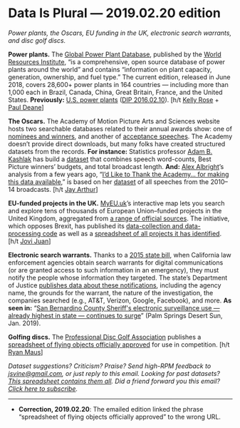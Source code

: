 Data Is Plural — 2019.02.20 edition
===================================

*Power plants, the Oscars, EU funding in the UK, electronic search warrants, and disc golf discs.*


__Power plants.__ The [Global Power Plant Database](http://datasets.wri.org/dataset/globalpowerplantdatabase), published by the [World Resources Institute](https://www.wri.org/our-work), “is a comprehensive, open source database of power plants around the world” and contains “information on plant capacity, generation, ownership, and fuel type.” The current edition, released in June 2018, covers 28,600+ power plants in 164 countries — including more than 1,000 each in Brazil, Canada, China, Great Britain, France, and the United States. __Previously:__ [U.S. power plants](https://www.eia.gov/electricity/data/eia923/) ([DIP 2016.02.10](https://tinyletter.com/data-is-plural/letters/data-is-plural-2016-02-10-edition)). [h/t [Kelly Rose](https://www.linkedin.com/in/kelly-rose-44237bb6/) + [Paul Deane](https://www.linkedin.com/feed/update/urn:li:activity:6499389420544892928)]


__The Oscars.__ The Academy of Motion Picture Arts and Sciences website hosts two searchable databases related to their annual awards show: one of [nominees and winners](http://awardsdatabase.oscars.org/), and another of [acceptance speeches](http://aaspeechesdb.oscars.org/). The Academy doesn’t provide direct downloads, but many folks have created structured datasets from the records. __For instance:__ Statistics professor [Adam B. Kashlak](https://sites.ualberta.ca/~kashlak/) has build a [dataset](https://sites.ualberta.ca/~kashlak/kashCodeData.html) that combines speech word-counts, Best Picture winners’ budgets, and total broadcast length. __And:__ [Alex Albright](https://thelittledataset.com/about/)’s analysis from a few years ago, “[I’d Like to Thank the Academy… for making this data available](https://thelittledataset.com/2015/02/19/id-like-to-thank-the-academy-for-making-this-data-available/),” is based on her [dataset](https://github.com/apalbright/Oscars/blob/master/raw_data/oscars_10-14.csv) of all speeches from the 2010–14 broadcasts. [h/t [Jay Arthur](https://www.qimacros.com/about-knowware/jay-arthur-tqm-lean-six-sigma/)]


__EU-funded projects in the UK.__ [MyEU.uk](https://www.myeu.uk/)’s interactive map lets you search and explore tens of thousands of European Union–funded projects in the United Kingdom, aggregated from [a range of official sources](https://www.myeu.uk/about/). The initiative, which opposes Brexit, has published its [data-collection and data-processing code](https://github.com/TechForUK/my_eu) as well as a [spreadsheet of all projects it has identified](https://docs.google.com/spreadsheets/d/1doQnfcwxIBdTM1mecBevEt_4Vgih06fy_lWSZl0Hwac/edit#gid=0). [h/t [Jovi Juan](https://twitter.com/daoofj)]


__Electronic search warrants.__ Thanks to a [2015 state bill](https://www.lawfareblog.com/so-whats-california-electronic-communications-privacy-act), when California law enforcement agencies obtain search warrants for digital communications (or are granted access to such information in an emergency), they must notify the people whose information they targeted. The state’s Department of Justice [publishes data about these notifications](https://openjustice.doj.ca.gov/data), including the agency name, the grounds for the warrant, the nature of the investigation, the companies searched (e.g., AT&T, Verizon, Google, Facebook), and more. __As seen in:__ “[San Bernardino County Sheriff's electronic surveillance use — already highest in state — continues to surge](https://www.desertsun.com/story/news/crime_courts/2019/01/10/san-bernardino-county-sheriffs-department-searches-electronic-property-up/2542376002/)” (Palm Springs Desert Sun, Jan. 2019).


__Golfing discs.__ The [Professional Disc Golf Association](https://www.pdga.com/introduction) publishes a [spreadsheet of flying objects officially approved](https://www.pdga.com/documents/pdga-approved-discs) for use in competition. [h/t [Ryan Maus](https://twitter.com/RPMaus)]


*Dataset suggestions? Criticism? Praise? Send high-RPM feedback to <jsvine@gmail.com>, or just reply to this email. Looking for past datasets? [This spreadsheet contains them all](https://docs.google.com/spreadsheets/d/1wZhPLMCHKJvwOkP4juclhjFgqIY8fQFMemwKL2c64vk). Did a friend forward you this email? [Click here to subscribe](https://tinyletter.com/data-is-plural).*

---

- __Correction, 2019.02.20__: The emailed edition linked the phrase “spreadsheet of flying objects officially approved” to the wrong URL.
